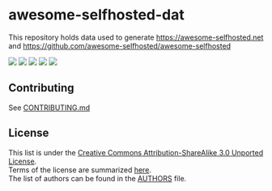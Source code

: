 # awesome-selfhosted-dat

This repository holds data used to generate https://awesome-selfhosted.net and https://github.com/awesome-selfhosted/awesome-selfhosted

[![](https://github.com/awesome-selfhosted/awesome-selfhosted-data/actions/workflows/build.yml/badge.svg)](https://github.com/awesome-selfhosted/awesome-selfhosted-data/actions/workflows/build.yml) [![](https://github.com/awesome-selfhosted/awesome-selfhosted-data/actions/workflows/daily-update-metadata.yml/badge.svg)](https://github.com/awesome-selfhosted/awesome-selfhosted-data/actions/workflows/daily-update-metadata.yml) [![](https://github.com/awesome-selfhosted/awesome-selfhosted-data/actions/workflows/check-dead-links.yml/badge.svg)](https://github.com/awesome-selfhosted/awesome-selfhosted-data/issues/1) [![](https://github.com/awesome-selfhosted/awesome-selfhosted-data/actions/workflows/check-unmaintained-projects.yml/badge.svg)](https://github.com/awesome-selfhosted/awesome-selfhosted-data/issues/1) [![](https://img.shields.io/liberapay/goal/awesome-selfhosted?logo=liberapay)](https://liberapay.com/awesome-selfhosted/)

## Contributing

See [CONTRIBUTING.md](CONTRIBUTING.md)

## License

This list is under the [Creative Commons Attribution-ShareAlike 3.0 Unported License](LICENSE).  
Terms of the license are summarized [here](https://creativecommons.org/licenses/by-sa/3.0/).  
The list of authors can be found in the [AUTHORS](AUTHORS) file.
